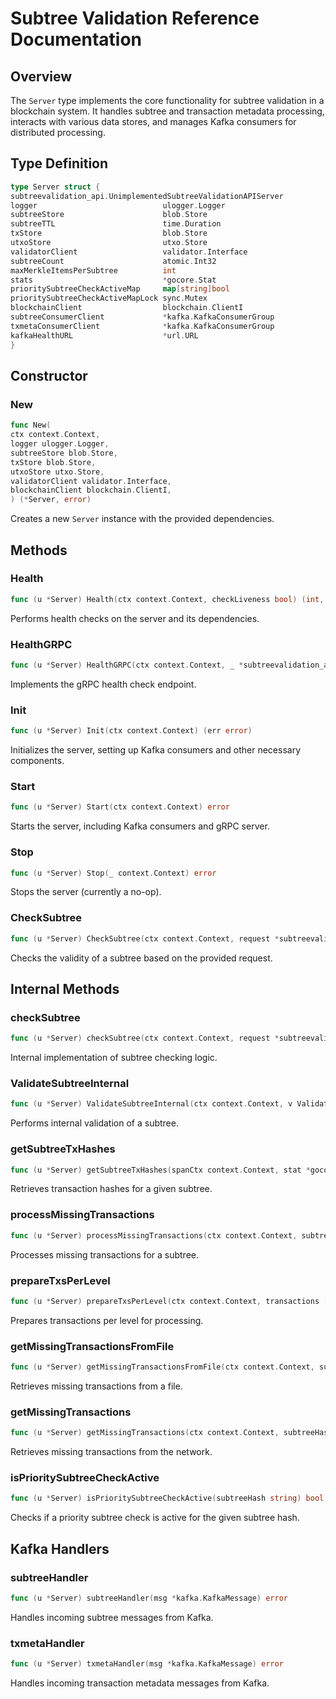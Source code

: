 # Subtree Validation Reference Documentation

## Overview

The `Server` type implements the core functionality for subtree validation in a blockchain system. It handles subtree and transaction metadata processing, interacts with various data stores, and manages Kafka consumers for distributed processing.

## Type Definition

```go
type Server struct {
subtreevalidation_api.UnimplementedSubtreeValidationAPIServer
logger                            ulogger.Logger
subtreeStore                      blob.Store
subtreeTTL                        time.Duration
txStore                           blob.Store
utxoStore                         utxo.Store
validatorClient                   validator.Interface
subtreeCount                      atomic.Int32
maxMerkleItemsPerSubtree          int
stats                             *gocore.Stat
prioritySubtreeCheckActiveMap     map[string]bool
prioritySubtreeCheckActiveMapLock sync.Mutex
blockchainClient                  blockchain.ClientI
subtreeConsumerClient             *kafka.KafkaConsumerGroup
txmetaConsumerClient              *kafka.KafkaConsumerGroup
kafkaHealthURL                    *url.URL
}
```

## Constructor

### New

```go
func New(
ctx context.Context,
logger ulogger.Logger,
subtreeStore blob.Store,
txStore blob.Store,
utxoStore utxo.Store,
validatorClient validator.Interface,
blockchainClient blockchain.ClientI,
) (*Server, error)
```

Creates a new `Server` instance with the provided dependencies.

## Methods

### Health

```go
func (u *Server) Health(ctx context.Context, checkLiveness bool) (int, string, error)
```

Performs health checks on the server and its dependencies.

### HealthGRPC

```go
func (u *Server) HealthGRPC(ctx context.Context, _ *subtreevalidation_api.EmptyMessage) (*subtreevalidation_api.HealthResponse, error)
```

Implements the gRPC health check endpoint.

### Init

```go
func (u *Server) Init(ctx context.Context) (err error)
```

Initializes the server, setting up Kafka consumers and other necessary components.

### Start

```go
func (u *Server) Start(ctx context.Context) error
```

Starts the server, including Kafka consumers and gRPC server.

### Stop

```go
func (u *Server) Stop(_ context.Context) error
```

Stops the server (currently a no-op).

### CheckSubtree

```go
func (u *Server) CheckSubtree(ctx context.Context, request *subtreevalidation_api.CheckSubtreeRequest) (*subtreevalidation_api.CheckSubtreeResponse, error)
```

Checks the validity of a subtree based on the provided request.

## Internal Methods

### checkSubtree

```go
func (u *Server) checkSubtree(ctx context.Context, request *subtreevalidation_api.CheckSubtreeRequest) (ok bool, err error)
```

Internal implementation of subtree checking logic.

### ValidateSubtreeInternal

```go
func (u *Server) ValidateSubtreeInternal(ctx context.Context, v ValidateSubtree, blockHeight uint32) (err error)
```

Performs internal validation of a subtree.

### getSubtreeTxHashes

```go
func (u *Server) getSubtreeTxHashes(spanCtx context.Context, stat *gocore.Stat, subtreeHash *chainhash.Hash, baseURL string) ([]chainhash.Hash, error)
```

Retrieves transaction hashes for a given subtree.

### processMissingTransactions

```go
func (u *Server) processMissingTransactions(ctx context.Context, subtreeHash *chainhash.Hash, missingTxHashes []utxo.UnresolvedMetaData, baseURL string, txMetaSlice []*meta.Data, blockHeight uint32) (err error)
```

Processes missing transactions for a subtree.

### prepareTxsPerLevel

```go
func (u *Server) prepareTxsPerLevel(ctx context.Context, transactions []missingTx) (uint32, map[uint32][]missingTx)
```

Prepares transactions per level for processing.

### getMissingTransactionsFromFile

```go
func (u *Server) getMissingTransactionsFromFile(ctx context.Context, subtreeHash *chainhash.Hash, missingTxHashes []utxo.UnresolvedMetaData) (missingTxs []missingTx, err error)
```

Retrieves missing transactions from a file.

### getMissingTransactions

```go
func (u *Server) getMissingTransactions(ctx context.Context, subtreeHash *chainhash.Hash, missingTxHashes []utxo.UnresolvedMetaData, baseUrl string) (missingTxs []missingTx, err error)
```

Retrieves missing transactions from the network.

### isPrioritySubtreeCheckActive

```go
func (u *Server) isPrioritySubtreeCheckActive(subtreeHash string) bool
```

Checks if a priority subtree check is active for the given subtree hash.

## Kafka Handlers

### subtreeHandler

```go
func (u *Server) subtreeHandler(msg *kafka.KafkaMessage) error
```

Handles incoming subtree messages from Kafka.

### txmetaHandler

```go
func (u *Server) txmetaHandler(msg *kafka.KafkaMessage) error
```

Handles incoming transaction metadata messages from Kafka.
